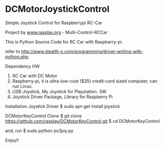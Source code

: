 DCMotorJoystickControl
=========

Simple Joystick Control for Raspberrypi RC-Car

Project by www.rasplay.org - Multi-Control-RCCar

This is Python Source Code for RC Car with Raspberry-pi.

refer to http://www.stealth-x.com/programming/driver-writing-with-python.php

Dependency
HW 
 1. RC Car with DC Motor
 2. Raspberry-pi, it is ultra-low-cost ($35) credit-card sized computer, can run Linux.
 3. USB Joystick, My Joystick for Playstation.
SW
 1. Joystick Driver Package, Library for Raspberry Pi

Installation Joystick Driver
$ sudo apt-get install joystick

DCMotorKeyControl Clone
$ git clone https://github.com/rasplay/DCMotorKeyControl.git
$ cd DCMotorKeyControl

and, run
$ sudo python ps3joy.py

Enjoy!!  
